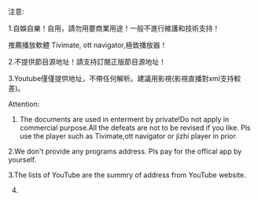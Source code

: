 注意:

1.自娛自樂！自用，請勿用要商業用途！一般不進行維護和技術支持！

推薦播放軟體 Tivimate, ott navigator,極致播放器！

2.不提供節目源地址！請支持訂閱正版節目源地址！

3.Youtube僅僅提供地址，不帶任何解析。建議用影視(影視直播對xml支持較差)。

Attention:
1. The documents are used in enterment by private!Do not apply in commercial purpose.All the defeats are not to be revised if you like.
Pls use the player such as Tivimate,ott navigator or jizhi player in prior.

2.We don't provide any programs address.
Pls pay for the offical app by yourself.

3.The lists of YouTube are the summry of address from YouTube website.

4. 
